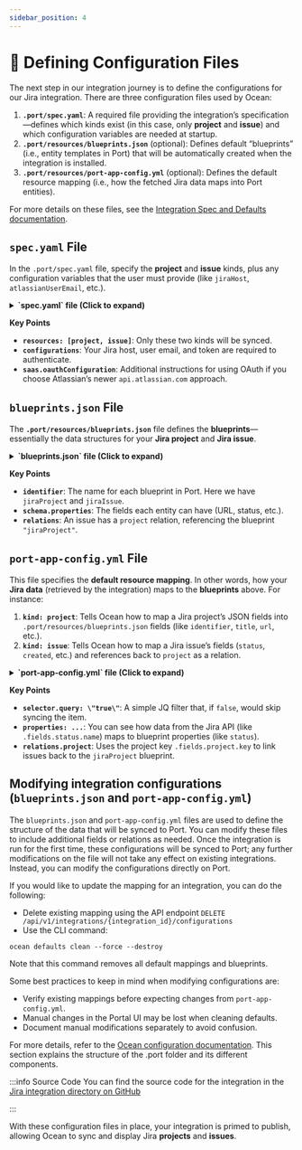 ```yaml
---
sidebar_position: 4
---
```


# 📝 Defining Configuration Files

The next step in our integration journey is to define the configurations for our Jira integration. There are three configuration files used by Ocean:

1. **`.port/spec.yaml`**: A required file providing the integration’s specification—defines which kinds exist (in this case, only **project** and **issue**) and which configuration variables are needed at startup.
2. **`.port/resources/blueprints.json`** (optional): Defines default “blueprints” (i.e., entity templates in Port) that will be automatically created when the integration is installed.
3. **`.port/resources/port-app-config.yml`** (optional): Defines the default resource mapping (i.e., how the fetched Jira data maps into Port entities).

For more details on these files, see the [Integration Spec and Defaults documentation](https://ocean.port.io/develop-an-integration/integration-spec-and-default-resources).

## `spec.yaml` File

In the `.port/spec.yaml` file, specify the **project** and **issue** kinds, plus any configuration variables that the user must provide (like `jiraHost`, `atlassianUserEmail`, etc.).

<details>

<summary><b>`spec.yaml` file (Click to expand)</b></summary>

```yaml showLineNumber
title: Jira
description: Jira integration for Port Ocean
icon: Jira
docs: https://docs.getport.io/build-your-software-catalog/sync-data-to-catalog/jira
features:
  - type: exporter
    section: Project management
    resources:
      - kind: project
      - kind: issue

configurations:
  - name: jiraHost
    required: true
    type: string
    description: "The URL of your Jira, for example: https://example.atlassian.net"
    sensitive: false

  - name: atlassianUserEmail
    required: true
    type: string
    description: "The email of the user used to query Jira"
    sensitive: true

  - name: atlassianUserToken
    required: true
    type: string
    description: >-
      You can configure the user token on the <a target="_blank" href="https://id.atlassian.com/manage-profile/security/api-tokens">Atlassian account page</a>
    sensitive: true

  - name: atlassianOrganizationId
    required: false
    type: string
    description: >-
      To sync additional data such as teams, your Atlassian Organization ID is required.
      Read
      <a target="_blank" href="https://confluence.atlassian.com/jirakb/what-it-is-the-organization-id-and-where-to-find-it-1207189876.html">How to find your Atlassian Organization ID</a>

saas:
  enabled: true
  liveEvents:
    enabled: true
  oauthConfiguration:
    requiredSecrets:
      - name: atlassianUserEmail
        value: '.oauthData.profile.email'
        description: '"Email for Jira OAuth2 integration"'
      - name: atlassianUserToken
        value: '.oauthData.accessToken'
        description: '"Access Token for Jira OAuth2 integration"'
    valuesOverride:
      integrationSpec:
        jiraHost: '"https://api.atlassian.com/ex/jira/" + .oauthData.profile.accessibleResources[0].id'
      appSpec:
        minimumScheduledResyncInterval: '2h'
```

</details>

**Key Points**

- **`resources: [project, issue]`**: Only these two kinds will be synced.
- **`configurations`**: Your Jira host, user email, and token are required to authenticate.
- **`saas.oauthConfiguration`**: Additional instructions for using OAuth if you choose Atlassian’s newer `api.atlassian.com` approach.

## `blueprints.json` File

The **`.port/resources/blueprints.json`** file defines the **blueprints**—essentially the data structures for your **Jira project** and **Jira issue**.


<details>

<summary><b>`blueprints.json` file (Click to expand)</b></summary>

```json
[
  {
    "identifier": "jiraProject",
    "title": "Jira Project",
    "icon": "Jira",
    "description": "A Jira project",
    "schema": {
      "properties": {
        "url": {
          "title": "Project URL",
          "type": "string",
          "format": "url",
          "description": "URL to the project in Jira"
        },
        "totalIssues": {
          "title": "Total Issues",
          "type": "number",
          "description": "The total number of issues in the project"
        }
      }
    },
    "calculationProperties": {}
  },
  {
    "identifier": "jiraIssue",
    "title": "Jira Issue",
    "icon": "Jira",
    "schema": {
      "properties": {
        "url": {
          "title": "Issue URL",
          "type": "string",
          "format": "url",
          "description": "URL to the issue in Jira"
        },
        "status": {
          "title": "Status",
          "type": "string",
          "description": "The status of the issue"
        },
        "issueType": {
          "title": "Type",
          "type": "string",
          "description": "The type of the issue"
        },
        "components": {
          "title": "Components",
          "type": "array",
          "items": {
            "type": "string"
          },
          "description": "The components related to this issue"
        },
        "creator": {
          "title": "Creator",
          "type": "string",
          "description": "The user that created the issue"
        },
        "priority": {
          "title": "Priority",
          "type": "string",
          "description": "The priority of the issue"
        },
        "labels": {
          "items": {
            "type": "string"
          },
          "title": "Labels",
          "type": "array"
        },
        "created": {
          "title": "Created At",
          "type": "string",
          "description": "The created datetime of the issue",
          "format": "date-time"
        },
        "updated": {
          "title": "Updated At",
          "type": "string",
          "description": "The updated datetime of the issue",
          "format": "date-time"
        },
        "resolutionDate": {
          "title": "Resolved At",
          "type": "string",
          "description": "The datetime the issue changed to a resolved state",
          "format": "date-time"
        }
      }
    },
    "calculationProperties": {
      "handlingDuration": {
        "title": "Handling Duration (Days)",
        "icon": "Clock",
        "description": "Time in days from issue creation to resolution",
        "calculation": "if (.properties.resolutionDate != null and .properties.created != null) then ((.properties.resolutionDate[0:19] + \"Z\" | fromdateiso8601) - (.properties.created[0:19] + \"Z\" | fromdateiso8601)) / 86400 else null end",
        "type": "number"
      }
    },
    "relations": {
      "project": {
        "target": "jiraProject",
        "title": "Project",
        "description": "The Jira project containing this issue",
        "required": false,
        "many": false
      }
    }
  }
]
```

</details>

**Key Points**

- **`identifier`**: The name for each blueprint in Port. Here we have `jiraProject` and `jiraIssue`.
- **`schema.properties`**: The fields each entity can have (URL, status, etc.).
- **`relations`**: An issue has a `project` relation, referencing the blueprint `"jiraProject"`.


## `port-app-config.yml` File

This file specifies the **default resource mapping**. In other words, how your **Jira data** (retrieved by the integration) maps to the **blueprints** above. For instance:

1. **`kind: project`**: Tells Ocean how to map a Jira project’s JSON fields into `.port/resources/blueprints.json` fields (like `identifier`, `title`, `url`, etc.).
2. **`kind: issue`**: Tells Ocean how to map a Jira issue’s fields (`status`, `created`, etc.) and references back to `project` as a relation.


<details>

<summary><b>`port-app-config.yml` file (Click to expand)</b></summary>

```yaml showLineNumbers
createMissingRelatedEntities: true
deleteDependentEntities: true

resources:
  - kind: project
    selector:
      query: "true"
    port:
      entity:
        mappings:
          identifier: .key
          title: .name
          blueprint: '"jiraProject"'
          properties:
            url: (.self | split("/") | .[:3] | join("/")) + "/projects/" + .key
            totalIssues: .insight.totalIssueCount

  - kind: issue
    selector:
      query: "true"
      jql: "(statusCategory != Done) OR (created >= -1w) OR (updated >= -1w)"
    port:
      entity:
        mappings:
          identifier: .key
          title: .fields.summary
          blueprint: '"jiraIssue"'
          properties:
            url: (.self | split("/") | .[:3] | join("/")) + "/browse/" + .key
            status: .fields.status.name
            issueType: .fields.issuetype.name
            components: .fields.components
            creator: .fields.creator.emailAddress
            priority: .fields.priority.name
            labels: .fields.labels
            created: .fields.created
            updated: .fields.updated
            resolutionDate: .fields.resolutiondate
          relations:
            project: .fields.project.key

```

</details>

**Key Points**

- **`selector.query: \"true\"`**: A simple JQ filter that, if `false`, would skip syncing the item.
- **`properties: ...`**: You can see how data from the Jira API (like `.fields.status.name`) maps to blueprint properties (like `status`).
- **`relations.project`**: Uses the project key `.fields.project.key` to link issues back to the `jiraProject` blueprint.


## Modifying integration configurations (`blueprints.json` and `port-app-config.yml`)
The `blueprints.json` and `port-app-config.yml` files are used to define the structure of the data that will be synced to Port. You can modify these files to include additional fields or relations as needed. Once the integration is run for the first time, these configurations will be synced to Port; any further modifications on the file will not take any effect on existing integrations. Instead, you can modify the configurations directly on Port.

If you would like to update the mapping for an integration, you can do the following:
- Delete existing mapping using the API endpoint `DELETE /api/v1/integrations/{integration_id}/configurations`
- Use the CLI command:

```console
ocean defaults clean --force --destroy
```

Note that this command removes all default mappings and blueprints.

Some best practices to keep in mind when modifying configurations are:
- Verify existing mappings before expecting changes from `port-app-config.yml`.
- Manual changes in the Portal UI may be lost when cleaning defaults.
- Document manual modifications separately to avoid confusion.

For more details, refer to the [Ocean configuration documentation](https://ocean.port.io/develop-an-integration/integration-spec-and-default-resources#port-app-configyml-file). This section explains the structure of the .port folder and its different components.



:::info Source Code
You can find the source code for the integration in the [Jira integration directory on GitHub](https://github.com/port-labs/ocean/tree/main/integrations/jira)

:::

With these configuration files in place, your integration is primed to publish, allowing Ocean to sync and display Jira **projects** and **issues**.

